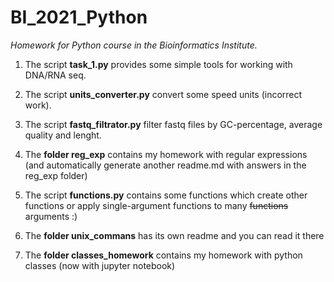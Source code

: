 # BI_2021_Python
*Homework for Python course in the Bioinformatics Institute.*

1. The script **task_1.py** provides some simple tools for working with DNA/RNA seq.

2. The script **units_converter.py** convert some speed units (incorrect work).

3. The script **fastq_filtrator.py** filter fastq files by GC-percentage, average quality and lenght.

4. The **folder reg_exp** contains my homework with regular expressions (and automatically generate another readme.md with answers in the reg_exp folder)

5. The script **functions.py** contains some functions which create other functions or apply single-argument functions to many ~~functions~~ arguments :)

6. The **folder unix_commans** has its own readme and you can read it there

7. The **folder classes_homework** contains my homework with python classes (now with jupyter notebook)
